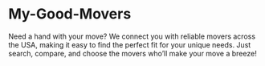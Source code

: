 # My-Good-Movers
Need a hand with your move? We connect you with reliable movers across the USA, making it easy to find the perfect fit for your unique needs. Just search, compare, and choose the movers who’ll make your move a breeze!
